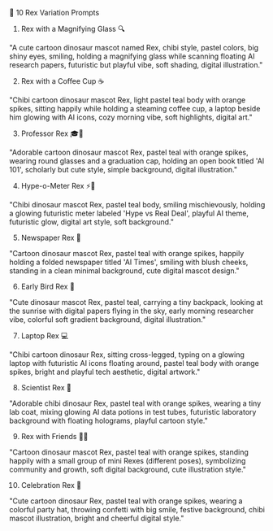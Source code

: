 🦕 10 Rex Variation Prompts
1. Rex with a Magnifying Glass 🔍

"A cute cartoon dinosaur mascot named Rex, chibi style, pastel colors, big shiny eyes, smiling, holding a magnifying glass while scanning floating AI research papers, futuristic but playful vibe, soft shading, digital illustration."

2. Rex with a Coffee Cup ☕

"Chibi cartoon dinosaur mascot Rex, light pastel teal body with orange spikes, sitting happily while holding a steaming coffee cup, a laptop beside him glowing with AI icons, cozy morning vibe, soft highlights, digital art."

3. Professor Rex 🎓📖

"Adorable cartoon dinosaur mascot Rex, pastel teal with orange spikes, wearing round glasses and a graduation cap, holding an open book titled 'AI 101', scholarly but cute style, simple background, digital illustration."

4. Hype-o-Meter Rex ⚡👀

"Chibi dinosaur mascot Rex, pastel teal body, smiling mischievously, holding a glowing futuristic meter labeled 'Hype vs Real Deal', playful AI theme, futuristic glow, digital art style, soft background."

5. Newspaper Rex 📰

"Cartoon dinosaur mascot Rex, pastel teal with orange spikes, happily holding a folded newspaper titled 'AI Times', smiling with blush cheeks, standing in a clean minimal background, cute digital mascot design."

6. Early Bird Rex 🌅

"Cute dinosaur mascot Rex, pastel teal, carrying a tiny backpack, looking at the sunrise with digital papers flying in the sky, early morning researcher vibe, colorful soft gradient background, digital illustration."

7. Laptop Rex 💻

"Chibi cartoon dinosaur Rex, sitting cross-legged, typing on a glowing laptop with futuristic AI icons floating around, pastel teal body with orange spikes, bright and playful tech aesthetic, digital artwork."

8. Scientist Rex 🧪

"Adorable chibi dinosaur Rex, pastel teal with orange spikes, wearing a tiny lab coat, mixing glowing AI data potions in test tubes, futuristic laboratory background with floating holograms, playful cartoon style."

9. Rex with Friends 🦕🦖

"Cartoon dinosaur mascot Rex, pastel teal with orange spikes, standing happily with a small group of mini Rexes (different poses), symbolizing community and growth, soft digital background, cute illustration style."

10. Celebration Rex 🎉

"Cute cartoon dinosaur Rex, pastel teal with orange spikes, wearing a colorful party hat, throwing confetti with big smile, festive background, chibi mascot illustration, bright and cheerful digital style."